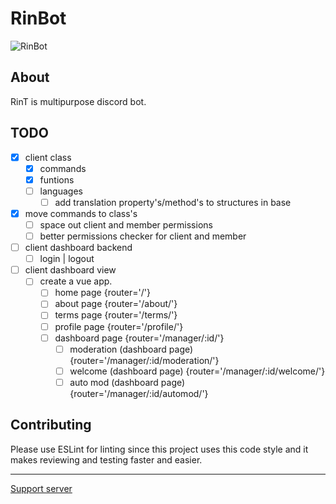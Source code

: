 # RinBot

![RinBot](https://cdn.discordapp.com/avatars/737527881017720944/ac14376e9592e7c5625759f0a29edb09.webp?)

## About

RinT is multipurpose discord bot.

## TODO

* [X] client class
  * [X] commands 
  * [X] funtions
  * [ ] languages
    * [ ] add translation property's/method's to structures in base
* [X] move commands to class's
  * [ ] space out client and member permissions
  * [ ] better permissions checker for client and member
* [ ] client dashboard backend
  * [ ] login | logout
* [ ] client dashboard view
  * [ ] create a vue app.
    * [ ] home page {router='/'}
    * [ ] about page {router='/about/'}
    * [ ] terms page {router='/terms/'}
    * [ ] profile page {router='/profile/'}
    * [ ] dashboard page {router='/manager/:id/'}
      * [ ] moderation (dashboard page) {router='/manager/:id/moderation/'}
      * [ ] welcome (dashboard page) {router='/manager/:id/welcome/'}
      * [ ] auto mod (dashboard page) {router='/manager/:id/automod/'}

## Contributing

Please use ESLint for linting since this project uses this code style and it makes reviewing and testing faster and easier. 

---

[Support server](https://discord.gg/E7KAuWG)
